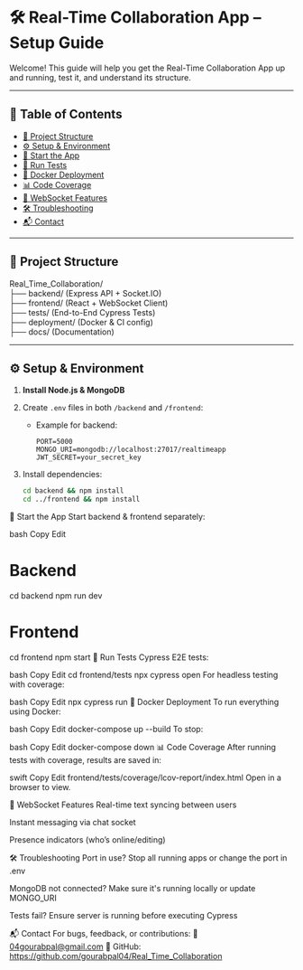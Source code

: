 # 🛠️ Real-Time Collaboration App – Setup Guide

Welcome! This guide will help you get the Real-Time Collaboration App up and running, test it, and understand its structure.

---

## 📘 Table of Contents

- [🧱 Project Structure](#project-structure)
- [⚙️ Setup & Environment](#setup--environment)
- [🚀 Start the App](#start-the-app)
- [🧪 Run Tests](#run-tests)
- [🐳 Docker Deployment](#docker-deployment)
- [📊 Code Coverage](#code-coverage)
- [💬 WebSocket Features](#websocket-features)
- [🛠️ Troubleshooting](#troubleshooting)
- [📬 Contact](#contact)

---

## 🧱 Project Structure

Real_Time_Collaboration/  
├── backend/ (Express API + Socket.IO)  
├── frontend/ (React + WebSocket Client)  
├── tests/ (End-to-End Cypress Tests)  
├── deployment/ (Docker & CI config)  
├── docs/ (Documentation)  

---

## ⚙️ Setup & Environment

1. **Install Node.js & MongoDB**
2. Create `.env` files in both `/backend` and `/frontend`:
   - Example for backend:
     ```
     PORT=5000
     MONGO_URI=mongodb://localhost:27017/realtimeapp
     JWT_SECRET=your_secret_key
     ```

3. Install dependencies:
   ```bash
   cd backend && npm install
   cd ../frontend && npm install
🚀 Start the App
Start backend & frontend separately:

bash
Copy
Edit
# Backend
cd backend
npm run dev

# Frontend
cd frontend
npm start
🧪 Run Tests
Cypress E2E tests:

bash
Copy
Edit
cd frontend/tests
npx cypress open
For headless testing with coverage:

bash
Copy
Edit
npx cypress run
🐳 Docker Deployment
To run everything using Docker:

bash
Copy
Edit
docker-compose up --build
To stop:

bash
Copy
Edit
docker-compose down
📊 Code Coverage
After running tests with coverage, results are saved in:

swift
Copy
Edit
frontend/tests/coverage/lcov-report/index.html
Open in a browser to view.

💬 WebSocket Features
Real-time text syncing between users

Instant messaging via chat socket

Presence indicators (who’s online/editing)

🛠️ Troubleshooting
Port in use? Stop all running apps or change the port in .env

MongoDB not connected? Make sure it's running locally or update MONGO_URI

Tests fail? Ensure server is running before executing Cypress

📬 Contact
For bugs, feedback, or contributions:
📧 04gourabpal@gmail.com
🔗 GitHub: https://github.com/gourabpal04/Real_Time_Collaboration
